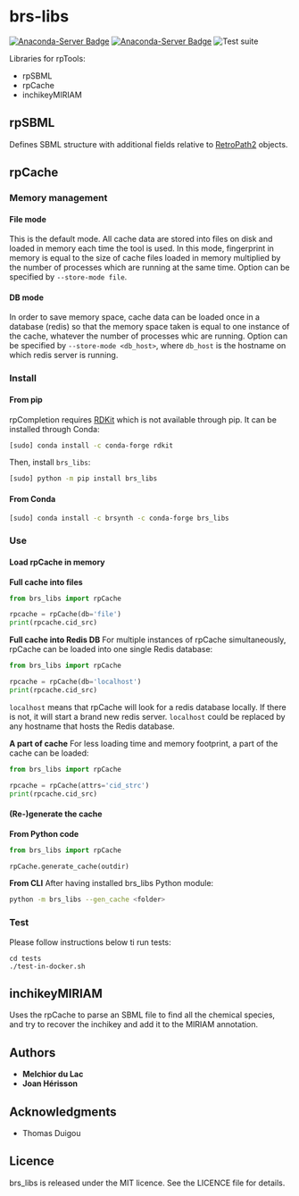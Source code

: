 # brs-libs

[![Anaconda-Server Badge](https://anaconda.org/brsynth/brs_libs/badges/latest_release_date.svg)](https://anaconda.org/brsynth/brs_libs)
[![Anaconda-Server Badge](https://anaconda.org/brsynth/brs_libs/badges/version.svg)](https://anaconda.org/brsynth/brs_libs)
![Test suite](https://github.com/brsynth/brs-libs/workflows/Test%20(full)/badge.svg)

Libraries for rpTools:
* rpSBML
* rpCache
* inchikeyMIRIAM

## rpSBML
Defines SBML structure with additional fields relative to [RetroPath2](https://github.com/brsynth/RetroPath2-wrapper) objects.

<!-- ### Prerequisites
* Python 3 with the following modules:
    * python-libsbml
    * [RDKit](https://www.RDKit.org) -->

## rpCache

### Memory management

#### File mode
This is the default mode. All cache data are stored into files on disk and loaded in memory each time the tool is used. In this mode, fingerprint in memory is equal to the size of cache files loaded in memory multiplied by the number of processes which are running at the same time. Option can be specified by `--store-mode file`.

#### DB mode
In order to save memory space, cache data can be loaded once in a database (redis) so that the memory space taken is equal to one instance of the cache, whatever the number of processes whic are running. Option can be specified by `--store-mode <db_host>`, where `db_host` is the hostname on which redis server is running.


### Install
#### From pip
rpCompletion requires [RDKit](https://www.RDKit.org) which is not available through pip. It can be installed through Conda:
```sh
[sudo] conda install -c conda-forge rdkit
```
Then, install `brs_libs`:
```sh
[sudo] python -m pip install brs_libs
```
#### From Conda
```sh
[sudo] conda install -c brsynth -c conda-forge brs_libs
```

### Use

#### Load rpCache in memory
**Full cache into files**
```python
from brs_libs import rpCache

rpcache = rpCache(db='file')
print(rpcache.cid_src)
```

**Full cache into Redis DB**
For multiple instances of rpCache simultaneously, rpCache can be loaded into one single Redis database:
```python
from brs_libs import rpCache

rpcache = rpCache(db='localhost')
print(rpcache.cid_src)
```
`localhost` means that rpCache will look for a redis database locally. If there is not, it will start a brand new redis server. `localhost` could be replaced by any hostname that hosts the Redis database.

**A part of cache**
For less loading time and memory footprint, a part of the cache can be loaded:
```python
from brs_libs import rpCache

rpcache = rpCache(attrs='cid_strc')
print(rpcache.cid_src)
```

#### (Re-)generate the cache
**From Python code**
```python
from brs_libs import rpCache

rpCache.generate_cache(outdir)
```

**From CLI**
After having installed brs_libs Python module:
```sh
python -m brs_libs --gen_cache <folder>
```


### Test
Please follow instructions below ti run tests:
```
cd tests
./test-in-docker.sh
```

## inchikeyMIRIAM
Uses the rpCache to parse an SBML file to find all the chemical species, and try to recover the inchikey and add it to the MIRIAM annotation.



## Authors

* **Melchior du Lac**
* **Joan Hérisson**

## Acknowledgments

* Thomas Duigou


## Licence
brs_libs is released under the MIT licence. See the LICENCE file for details.
